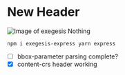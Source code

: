 # New Header

![Image of exegesis Nothing](https://upload.wikimedia.org/wikipedia/commons/thumb/4/41/Open_bible_isaiah.jpg/764px-Open_bible_isaiah.jpg)

```
npm i exegesis-express yarn express
```
- [ ] bbox-parameter parsing complete?
- [x] content-crs header working
